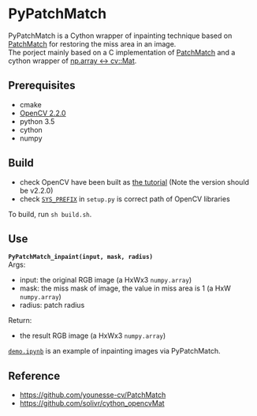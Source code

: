 # PyPatchMatch
PyPatchMatch is a Cython wrapper of inpainting technique based on [PatchMatch](https://gfx.cs.princeton.edu/pubs/Barnes_2009_PAR/index.php) for restoring the miss area in an image.  
The porject mainly  based on a C implementation of [PatchMatch](https://github.com/younesse-cv/PatchMatch) and a cython wrapper of [np.array <-> cv::Mat](https://github.com/solivr/cython_opencvMat).  
## Prerequisites
- cmake
- [OpenCV 2.2.0](https://sourceforge.net/projects/opencvlibrary/files/opencv-unix/2.2/OpenCV-2.2.0.tar.bz2/download)
- python 3.5
- cython
- numpy
## Build
- check OpenCV have been built as [the tutorial](https://docs.opencv.org/3.0.0/d7/d9f/tutorial_linux_install.html) (Note the version should be v2.2.0)
- check [`SYS_PREFIX`](https://github.com/Maktu6/PyPatchMatch/blob/master/setup.py#L11) in `setup.py` is correct path of OpenCV libraries 

To build, run `sh build.sh`.
## Use
**`PyPatchMatch_inpaint(input, mask, radius)`**  
Args:
- input: the original RGB image (a HxWx3 `numpy.array`)
- mask: the miss mask of image, the value in miss area is 1 (a HxW `numpy.array`)
- radius: patch radius

Return:
- the result RGB image (a HxWx3 `numpy.array`)  

[`demo.ipynb`](https://github.com/Maktu6/PyPatchMatch/blob/master/demo.ipynb) is an example of inpainting images via PyPatchMatch.  
## Reference
- https://github.com/younesse-cv/PatchMatch  
- https://github.com/solivr/cython_opencvMat

